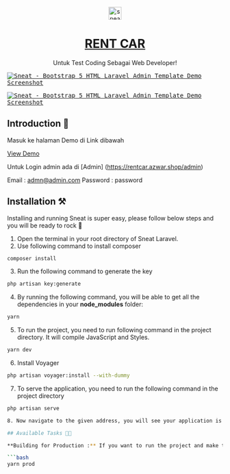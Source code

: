 <p align="center"></p>

<p align="center">
   <a href="https://themeselection.com/item/sneat-free-bootstrap-html-laravel-admin-template/" target="_blank">
      <img src="https://user-images.githubusercontent.com/749684/150333149-805037bc-8874-4a1f-876a-61a9683f8ef5.png" alt="sneat-logo" width="30px" height="auto">
   </a>
</p>

<h1 align="center">
   <a href="https://themeselection.com/item/sneat-free-bootstrap-html-laravel-admin-template/" target="_blank" align="center">
      RENT CAR
   </a>
</h1>

<p align="center">Untuk Test Coding Sebagai Web Developer!</p>

<kbd>[![Sneat - Bootstrap 5 HTML Laravel Admin Template Demo Screenshot](https://i.imgur.com/PUrnMZf.png)](https://themeselection.com/item/sneat-free-bootstrap-html-laravel-admin-template/)</kbd>

<kbd>[![Sneat - Bootstrap 5 HTML Laravel Admin Template Demo Screenshot](https://i.imgur.com/2WRQdYl.png)](https://themeselection.com/item/sneat-free-bootstrap-html-laravel-admin-template/)</kbd>

## Introduction 🚀

Masuk ke halaman Demo di Link dibawah

[View Demo](https://rentcar.azwar.shop)

Untuk Login admin ada di
[Admin] (https://rentcar.azwar.shop/admin)

Email : admn@admin.com
Password : password
## Installation ⚒️

Installing and running Sneat is super easy, please follow below steps and you will be ready to rock 🤘

1. Open the terminal in your root directory of Sneat Laravel.
2. Use following command to install composer

```bash
composer install
```

3. Run the following command to generate the key

```bash
php artisan key:generate
```

4. By running the following command, you will be able to get all the dependencies in your **node_modules** folder:

```bash
yarn
```

5. To run the project, you need to run following command in the project directory. It will compile JavaScript and Styles.

```bash
yarn dev
```

6. Install Voyager

```bash
php artisan voyager:install --with-dummy
```

7. To serve the application, you need to run the following command in the project directory

```bash
php artisan serve

8. Now navigate to the given address, you will see your application is running.🥳

## Available Tasks 🧑‍💻

**Building for Production :** If you want to run the project and make the build in the production mode then run the following command in the root directory, by default the project will continue to run in the development mode:

```bash
yarn prod
```
